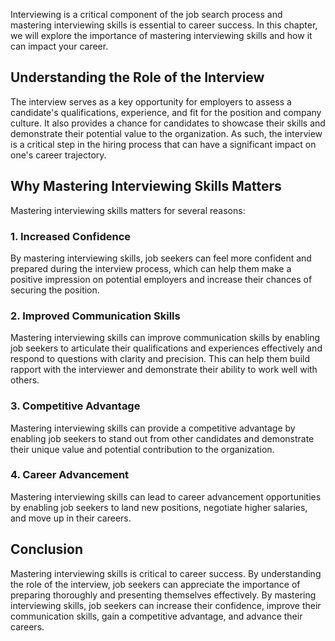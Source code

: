 
Interviewing is a critical component of the job search process and mastering interviewing skills is essential to career success. In this chapter, we will explore the importance of mastering interviewing skills and how it can impact your career.

Understanding the Role of the Interview
---------------------------------------

The interview serves as a key opportunity for employers to assess a candidate's qualifications, experience, and fit for the position and company culture. It also provides a chance for candidates to showcase their skills and demonstrate their potential value to the organization. As such, the interview is a critical step in the hiring process that can have a significant impact on one's career trajectory.

Why Mastering Interviewing Skills Matters
-----------------------------------------

Mastering interviewing skills matters for several reasons:

### 1. Increased Confidence

By mastering interviewing skills, job seekers can feel more confident and prepared during the interview process, which can help them make a positive impression on potential employers and increase their chances of securing the position.

### 2. Improved Communication Skills

Mastering interviewing skills can improve communication skills by enabling job seekers to articulate their qualifications and experiences effectively and respond to questions with clarity and precision. This can help them build rapport with the interviewer and demonstrate their ability to work well with others.

### 3. Competitive Advantage

Mastering interviewing skills can provide a competitive advantage by enabling job seekers to stand out from other candidates and demonstrate their unique value and potential contribution to the organization.

### 4. Career Advancement

Mastering interviewing skills can lead to career advancement opportunities by enabling job seekers to land new positions, negotiate higher salaries, and move up in their careers.

Conclusion
----------

Mastering interviewing skills is critical to career success. By understanding the role of the interview, job seekers can appreciate the importance of preparing thoroughly and presenting themselves effectively. By mastering interviewing skills, job seekers can increase their confidence, improve their communication skills, gain a competitive advantage, and advance their careers.
